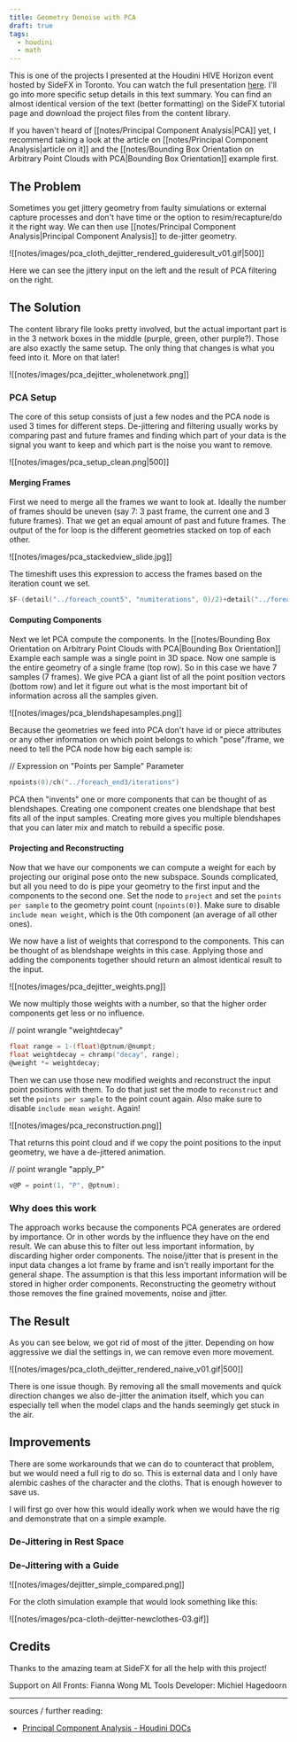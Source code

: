 ```yaml
---
title: Geometry Denoise with PCA
draft: true
tags:
  - houdini
  - math
---
```

This is one of the projects I presented at the Houdini HIVE Horizon event hosted by SideFX in Toronto. You can watch the full presentation [here](https://www.youtube.com/watch?v=oDTResIxPeQ). I'll go into more specific setup details in this text summary. You can find an almost identical version of the text (better formatting) on the SideFX tutorial page and download the project files from the content library.

If you haven't heard of [[notes/Principal Component Analysis|PCA]] yet, I recommend taking a look at the article on [[notes/Principal Component Analysis|article on it]] and the [[notes/Bounding Box Orientation on Arbitrary Point Clouds with PCA|Bounding Box Orientation]] example first.
## The Problem

Sometimes you get jittery geometry from faulty simulations or external capture processes and don't have time or the option to resim/recapture/do it the right way. We can then use [[notes/Principal Component Analysis|Principal Component Analysis]] to de-jitter geometry. 

![[notes/images/pca_cloth_dejitter_rendered_guideresult_v01.gif|500]]

Here we can see the jittery input on the left and the result of PCA filtering on the right.
## The Solution

The content library file looks pretty involved, but the actual important part is in the 3 network boxes in the middle (purple, green, other purple?). Those are also exactly the same setup. The only thing that changes is what you feed into it. More on that later!

![[notes/images/pca_dejitter_wholenetwork.png]]
### PCA Setup

The core of this setup consists of just a few nodes and the PCA node is used 3 times for different steps. De-jittering and filtering usually works by comparing past and future frames and finding which part of your data is the signal you want to keep and which part is the noise you want to remove.

![[notes/images/pca_setup_clean.png|500]]
#### Merging Frames
First we need to merge all the frames we want to look at. Ideally the number of frames should be uneven (say 7: 3 past frame, the current one and 3 future frames). That we get an equal amount of past and future frames. The output of the for loop is the different geometries stacked on top of each other.

![[notes/images/pca_stackedview_slide.jpg]]

The timeshift uses this expression to access the frames based on the iteration count we set.

```C
$F-(detail("../foreach_count5", "numiterations", 0)/2)+detail("../foreach_count5", "iteration", 0)
```
#### Computing Components
Next we let PCA compute the components. In the [[notes/Bounding Box Orientation on Arbitrary Point Clouds with PCA|Bounding Box Orientation]] Example each sample was a single point in 3D space. Now one sample is the entire geometry of a single frame (top row). So in this case we have 7 samples (7 frames). We give PCA a giant list of all the point position vectors (bottom row) and let it figure out what is the most important bit of information across all the samples given. 

![[notes/images/pca_blendshapesamples.png]]

Because the geometries we feed into PCA don't have id or piece attributes or any other information on which point belongs to which "pose"/frame, we need to tell the PCA node how big each sample is:

// Expression on "Points per Sample" Parameter

```C
npoints(0)/ch("../foreach_end3/iterations")
```

 PCA then "invents" one or more components that can be thought of as blendshapes. Creating one component creates one blendshape that best fits all of the input samples. Creating more gives you multiple blendshapes that you can later mix and match to rebuild a specific pose.
#### Projecting and Reconstructing
Now that we have our components we can compute a weight for each by projecting our original pose onto the new subspace. Sounds complicated, but all you need to do is pipe your geometry to the first input and the components to the second one. Set the node to `project` and set the `points per sample` to the geometry point count (`npoints(0)`). Make sure to disable `include mean weight`, which is the 0th component (an average of all other ones). 

We now have a list of weights that correspond to the components. This can be thought of as blendshape weights in this case. Applying those and adding the components together should return an almost identical result to the input.

![[notes/images/pca_dejitter_weights.png]]

We now multiply those weights with a number, so that the higher order components get less or no influence.

// point wrangle "weightdecay"

```C
float range = 1-(float)@ptnum/@numpt;
float weightdecay = chramp("decay", range);
@weight *= weightdecay;
```

Then we can use those new modified weights and reconstruct the input point positions with them. To do that just set the mode to `reconstruct` and set the `points per sample` to the point count again. Also make sure to disable `include mean weight`. Again!

![[notes/images/pca_reconstruction.png]]

That returns this point cloud and if we copy the point positions to the input geometry, we have a de-jittered animation.

// point wrangle "apply_P"

```C
v@P = point(1, "P", @ptnum);
```

### Why does this work
The approach works because the components PCA generates are ordered by importance. Or in other words by the influence they have on the end result. We can abuse this to filter out less important information, by discarding higher order components. The noise/jitter that is present in the input data changes a lot frame by frame and isn't really important for the general shape. The assumption is that this less important information will be stored in higher order components.
Reconstructing the geometry without those removes the fine grained movements, noise and jitter.
## The Result
As you can see below, we got rid of most of the jitter. Depending on how aggressive we dial the settings in, we can remove even more movement.

![[notes/images/pca_cloth_dejitter_rendered_naive_v01.gif|500]]

There is one issue though. By removing all the small movements and quick direction changes we also de-jitter the animation itself, which you can especially tell when the model claps and the hands seemingly get stuck in the air. 
## Improvements

There are some workarounds that we can do to counteract that problem, but we would need a full rig to do so. This is external data and I only have alembic cashes of the character and the cloths. That is enough however to save us. 

I will first go over how this would ideally work when we would have the rig and demonstrate that on a simple example. 
### De-Jittering in Rest Space


### De-Jittering with a Guide

![[notes/images/dejitter_simple_compared.png]]

For the cloth simulation example that would look something like this:

![[notes/images/pca-cloth-dejitter-newclothes-03.gif]]
## Credits

Thanks to the amazing team at SideFX for all the help with this project!

Support on All Fronts: Fianna Wong
ML Tools Developer: Michiel Hagedoorn

---

sources / further reading:
- [Principal Component Analysis - Houdini DOCs](https://www.sidefx.com/docs/houdini/nodes/sop/pca.html)


